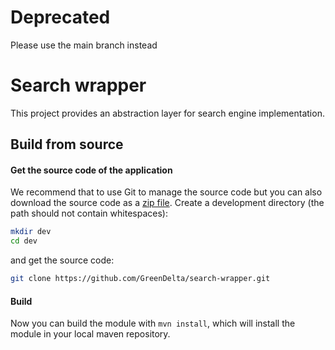 # Deprecated
Please use the main branch instead

# Search wrapper
This project provides an abstraction layer for search engine implementation.

## Build from source

#### Get the source code of the application
We recommend that to use Git to manage the source code but you can also download
the source code as a [zip file](https://github.com/GreenDelta/search-wrapper/archive/master.zip).
Create a development directory (the path should not contain whitespaces):

```bash
mkdir dev
cd dev
```

and get the source code:

```bash
git clone https://github.com/GreenDelta/search-wrapper.git
```

#### Build
Now you can build the module with `mvn install`, which will install the module in your local maven repository.
